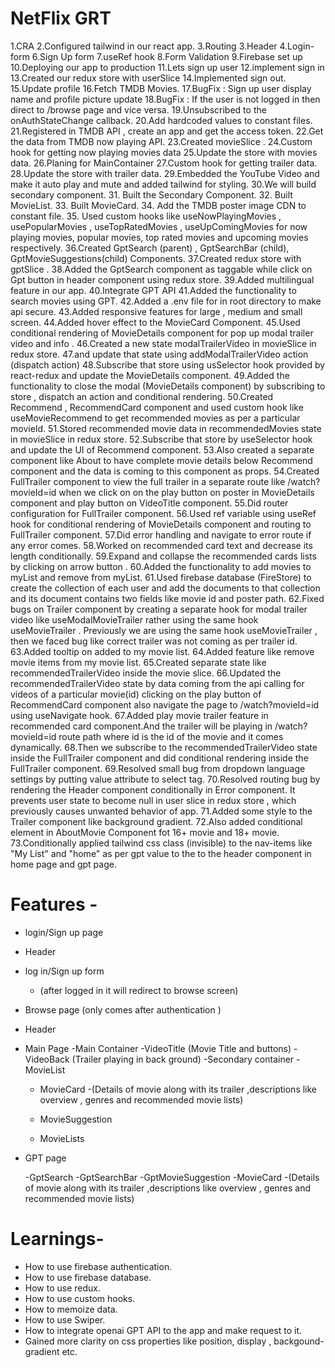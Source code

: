 # NetFlix GRT

1.CRA
2.Configured tailwind in our react app.
3.Routing
3.Header
4.Login-form
6.Sign Up form
7.useRef hook
8.Form Validation
9.Firebase set up
10.Deploying our app to production
11.Lets sign up user
12.implement sign in
13.Created our redux store with userSlice
14.Implemented sign out.
15.Update profile
16.Fetch TMDB Movies.
17.BugFix : Sign up user display name and profile picture update
18.BugFix : If the user is not logged in then direct to /browse page and vice versa.
19.Unsubscribed to the onAuthStateChange callback.
20.Add hardcoded values to constant files.
21.Registered in TMDB API , create an app and get the access token.
22.Get the data from TMDB now playing API.
23.Created movieSlice .
24.Custom hook for getting now playing movies data
25.Update the store with movies data.
26.Planing for MainContainer
27.Custom hook for getting trailer data.
28.Update the store with trailer data.
29.Embedded the YouTube Video and make it auto play and mute and added tailwind for styling.
30.We will build secondary component. 31. Built the Secondary Component. 32. Built MovieList. 33. Built MovieCard. 34. Add the TMDB poster image CDN to constant file. 35. Used custom hooks like useNowPlayingMovies , usePopularMovies , useTopRatedMovies , useUpComingMovies for now playing movies, popular movies, top rated movies and upcoming movies respectively.
36.Created GptSearch (parent) , GptSearchBar (child), GptMovieSuggestions(child) Components.
37.Created redux store with gptSlice .
38.Added the GptSearch component as taggable while click on Gpt button in header component using redux store.
39.Added multilingual feature in our app.
40.Integrate GPT API
41.Added the functionality to search movies using GPT.
42.Added a .env file for in root directory to make api secure.
43.Added responsive features for large , medium and small screen.
44.Added hover effect to the MovieCard Component.
45.Used conditional rendering of MovieDetails component for pop up modal trailer video and info .
46.Created a new state modalTrailerVideo in movieSlice in redux store.
47.and update that state using addModalTrailerVideo action (dispatch action)
48.Subscribe that store using usSelector hook provided by react-redux and update the MovieDetails component.
49.Added the functionality to close the modal (MovieDetails component) by subscribing to store , dispatch an action and conditional rendering.
50.Created Recommend , RecommendCard component and used custom hook like useMovieRecommend to get recommended movies as per a particular movieId.
51.Stored recommended movie data in recommendedMovies state in movieSlice in redux store.
52.Subscribe that store by useSelector hook and update the UI of Recommend component.
53.Also created a separate component like About to have complete movie details below Recommend component and the data is coming to this component as props.
54.Created FullTrailer component to view the full trailer in a separate route like /watch?movieId=id when we click on on the play button on poster in MovieDetails component and play button on VideoTitle component.
55.Did router configuration for FullTrailer component.
56.Used ref variable using useRef hook for conditional rendering of MovieDetails component and routing to FullTrailer component.
57.Did error handling and navigate to error route if any error comes.
58.Worked on recommended card text and decrease its length conditionally.
59.Expand and collapse the recommended cards lists by clicking on arrow button .
60.Added the functionality to add movies to myList and remove from myList.
61.Used firebase database (FireStore) to create the collection of each user and add the documents to that collection and its document contains two fields like movie id and poster path.
62.Fixed bugs on Trailer component by creating a separate hook for modal trailer video like useModalMovieTrailer rather using the same hook useMovieTrailer . Previously we are using the same hook useMovieTrailer , then we faced bug like correct trailer was not coming as per trailer id.
63.Added tooltip on added to my movie list.
64.Added feature like remove movie items from my movie list.
65.Created separate state like recommendedTrailerVideo inside the movie slice.
66.Updated the recommendedTrailerVideo state by data coming from the api calling for videos of a particular movie(id) clicking on the play button of RecommendCard component also navigate the page to /watch?movieId=id using useNavigate hook.
67.Added play movie trailer feature in recommended card component.And the trailer will be playing in /watch?movieId=id route path where id is the id of the movie and it comes dynamically.
68.Then we subscribe to the recommendedTrailerVideo state inside the FullTrailer component and did conditional rendering inside the FullTrailer component.
69.Resolved small bug from dropdown language settings by putting value attribute to select tag.
70.Resolved routing bug by rendering the Header component conditionally in Error component. It prevents user state to become null in user slice in redux store , which previously causes unwanted behavior of app.
71.Added some style to the Trailer component like background gradient.
72.Also added conditional element in AboutMovie Component fot 16+ movie and 18+ movie.
73.Conditionally applied tailwind css class (invisible) to the nav-items like "My List" and "home" as per gpt value to the to the header component in home page and gpt page.

# Features -

- login/Sign up page

 - Header
 - log in/Sign up form
   - (after logged in it will redirect to browse screen)

- Browse page (only comes after authentication )

 - Header
 - Main Page
  -Main Container
    -VideoTitle (Movie Title and buttons)
    -VideoBack (Trailer playing in back ground)
  -Secondary container
    -MovieList
     - MovieCard
       -(Details of movie along with its trailer ,descriptions like overview , genres and recommended movie lists)

    - MovieSuggestion
    - MovieLists
       

- GPT page

  -GptSearch
   -GptSearchBar
   -GptMovieSuggestion
    -MovieCard
     -(Details of movie along with its trailer ,descriptions like overview , genres and recommended movie lists)

# Learnings-

- How to use firebase authentication.
- How to use firebase database.
- How to use redux.
- How to use custom hooks.
- How to memoize data.
- How to use Swiper.
- How to integrate openai GPT API to the app and make request to it.
- Gained more clarity on css properties like position, display , backgound-gradient etc.